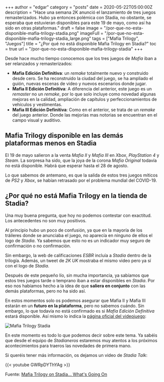 +++
author = "edgar"
category = "posts"
date = 2020-05-22T05:00:00Z
description = "Hace una semana 2K anunció el lanzamiento de tres juegos remasterizados. Hubo ya entonces polémica con Stadia, no obstante, se esperaba que estuvieran disponibles para este 19 de mayo, como así ha sido en otras plataformas."
draft = false
image = "/por-que-no-esta-disponible-mafia-trilogy-stadia.png"
imageFull = "/por-que-no-esta-disponible-mafia-trilogy-stadia_large.png"
tags = ["Mafia Trilogy", "Juegos"]
title = "¿Por qué no está disponible Mafia Trilogy en Stadia?"
toc = true
url = "/por-que-no-esta-disponible-mafia-trilogy-stadia"
+++

Desde hace mucho tiempo conocemos que los tres juegos de _Mafia_ iban a ser relanzados y remasterizados:

* **Mafia Edición Definitiva**: un _remake_ totalmente nuevo y construido desde cero. Se ha reconstruido la ciudad del juego, se ha ampliado el guión, nuevas escenas de video y nuevos escenarios donde jugar.
* **Mafia II Edición Definitiva**: A diferencia del anterior, este juego es un _remaster_ no un _remake_, por lo que solo incluye como novedad algunas mejoras en la calidad, ampliación de capítulos y perfeccionamientos de vehículos y vestimentas.
* **Mafia III Edición Definitiva**: Como en el anterior, se trata de un _remake_ del juego anterior. Donde las mejorías mas notorias se encuentran en el campo visual y auditivo.

## Mafia Trilogy disponible en las demás plataformas menos en Stadia

El 19 de mayo salieron a la venta _Mafia II_ y _Mafia III_ en _Xbox_, _PlayStation 4_ y _Steam_. La sorpresa ha sido, que la joya de la corona _Mafia Original_ todavía no está disponible. Habrá que esperar hasta el 28 de agosto.

Lo que sabemos de antemano, es que la salida de estos tres juegos míticos de _PS2_ y _Xbox_, se habían retrasado por el problema mundial del COVID-19.

## ¿Por qué no está Mafia Trilogy en la tienda de Stadia?

Una muy buena pregunta, que hoy no podemos contestar con exactitud. Los antecedentes no son muy positivos.

Al principio hubo un poco de confusión, ya que en la mayoría de los tráileres donde se anunciaba el juego, no aparecía en ninguno de ellos el logo de _Stadia_. Ya sabemos que esto no es un indicador muy seguro de confirmación o no confirmación.

Sin embargo, la web de calificaciones _ESBR_ incluía a _Stadia_ dentro de la trilogía. Además, un tweet de _2K UK_ mostraba el mismo video pero ya sí con el logo de _Stadia_.

Después de este pequeño lío, sin mucha importancia, ya sabíamos que estos tres juegos tarde o temprano iban a estar disponibles en _Stadia_. Por eso nos habíamos hecho a la idea de que **saliera en conjunto** con las demás plataformas, pero no ha sido así.

En estos momentos solo os podemos asegurar que Mafia II y Mafia III estarán en un **futuro en la plataforma**, pero no sabemos cuándo. Sin embargo, lo que todavía no está confirmado es si _Mafia Edición Definitiva_ estará disponible. Así mismo lo indica la <a class="u-anchor" href="https://mafiagame.com/es-ES/news/mafia-trilogy-faq/" target="_blank" rel="nofollow noopener">página oficial del videojuego</a>:

<img class="u-borderImage u-lazyload lazyload" loading="lazy" data-src="/por-que-no-esta-disponible-mafia-trilogy-stadia/mafia-trilogy-stadia.png" alt="Mafia Trilogy Stadia" title="Mafia Trilogy Stadia" />

En este momento es todo lo que podemos decir sobre este tema. Ya sabéis que desde el equipo de _Stadianeros_ estaremos muy atentos a los próximos acontecimientos para traeros las novedades de primera mano.

Si queréis tener más información, os dejamos un video de _Stadia Talk_:

<div class="u-youtube">
  {{< youtube GWRpDYThYAg >}}
</div>

Fuente: <a class="u-anchor" href="https://stadiasource.com/article/642/Mafia-Trilogy-on-Stadia-Whats-Going-On" target="_blank" rel="nofollow noopener">Mafia Trilogy on Stadia... What's Going On</a>
